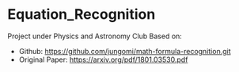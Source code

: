 # Equation_Recognition

Project under Physics and Astronomy Club
Based on:
* Github: https://github.com/jungomi/math-formula-recognition.git
* Original Paper: https://arxiv.org/pdf/1801.03530.pdf
